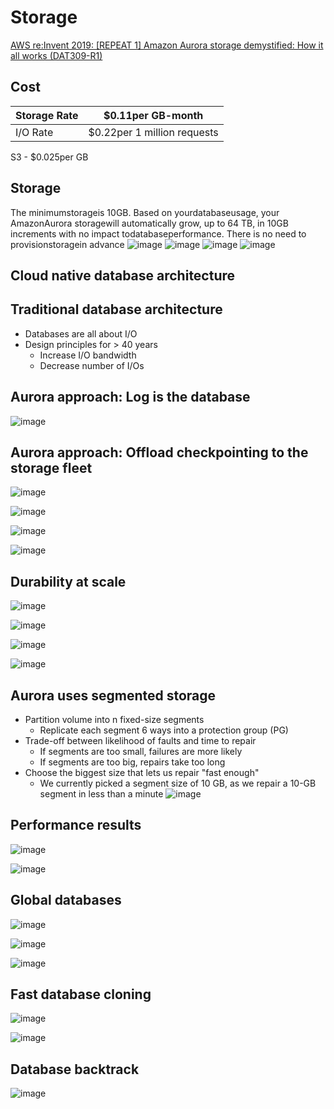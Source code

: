 # Storage

[AWS re:Invent 2019: [REPEAT 1] Amazon Aurora storage demystified: How it all works (DAT309-R1)](https://www.youtube.com/watch?v=DrtwAOND1Pc)

## Cost

| Storage Rate | $0.11per GB-month           |
|--------------|-------------------------------|
| I/O Rate     | $0.22per 1 million requests |

S3 - $0.025per GB

## Storage

The minimumstorageis 10GB. Based on yourdatabaseusage, your AmazonAurora storagewill automatically grow, up to 64 TB, in 10GB increments with no impact todatabaseperformance. There is no need to provisionstoragein advance
![image](../../../media/AWS-Aurora_Storage-image1.jpg)
![image](../../../media/AWS-Aurora_Storage-image2.jpg)
![image](../../../media/AWS-Aurora_Storage-image3.jpg)
![image](../../../media/AWS-Aurora_Storage-image4.jpg)

## Cloud native database architecture

## Traditional database architecture

- Databases are all about I/O
- Design principles for > 40 years
  - Increase I/O bandwidth
  - Decrease number of I/Os

## Aurora approach: Log is the database

![image](../../../media/AWS-Aurora_Storage-image5.jpg)

## Aurora approach: Offload checkpointing to the storage fleet

![image](../../../media/AWS-Aurora_Storage-image6.jpg)

![image](../../../media/AWS-Aurora_Storage-image7.jpg)

![image](../../../media/AWS-Aurora_Storage-image8.jpg)

![image](../../../media/AWS-Aurora_Storage-image9.jpg)

## Durability at scale

![image](../../../media/AWS-Aurora_Storage-image10.jpg)

![image](../../../media/AWS-Aurora_Storage-image11.jpg)

![image](../../../media/AWS-Aurora_Storage-image12.jpg)

![image](../../../media/AWS-Aurora_Storage-image13.jpg)

## Aurora uses segmented storage

- Partition volume into n fixed-size segments
  - Replicate each segment 6 ways into a protection group (PG)
- Trade-off between likelihood of faults and time to repair
  - If segments are too small, failures are more likely
  - If segments are too big, repairs take too long
- Choose the biggest size that lets us repair "fast enough"
  - We currently picked a segment size of 10 GB, as we repair a 10-GB segment in less than a minute
![image](../../../media/AWS-Aurora_Storage-image14.jpg)

## Performance results

![image](../../../media/AWS-Aurora_Storage-image15.jpg)

![image](../../../media/AWS-Aurora_Storage-image16.jpg)

## Global databases

![image](../../../media/AWS-Aurora_Storage-image17.jpg)

![image](../../../media/AWS-Aurora_Storage-image18.jpg)

![image](../../../media/AWS-Aurora_Storage-image19.jpg)

## Fast database cloning

![image](../../../media/AWS-Aurora_Storage-image20.jpg)

![image](../../../media/AWS-Aurora_Storage-image21.jpg)

## Database backtrack

![image](../../../media/AWS-Aurora_Storage-image22.jpg)
